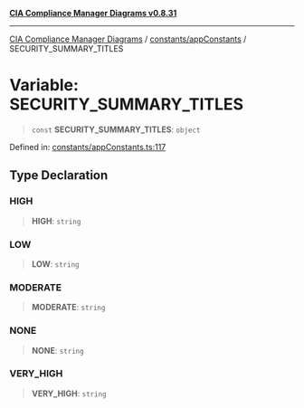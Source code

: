 [**CIA Compliance Manager Diagrams v0.8.31**](../../../README.md)

***

[CIA Compliance Manager Diagrams](../../../modules.md) / [constants/appConstants](../README.md) / SECURITY\_SUMMARY\_TITLES

# Variable: SECURITY\_SUMMARY\_TITLES

> `const` **SECURITY\_SUMMARY\_TITLES**: `object`

Defined in: [constants/appConstants.ts:117](https://github.com/Hack23/cia-compliance-manager/blob/85c025371255f412469ec0119911b7cb143a6212/src/constants/appConstants.ts#L117)

## Type Declaration

### HIGH

> **HIGH**: `string`

### LOW

> **LOW**: `string`

### MODERATE

> **MODERATE**: `string`

### NONE

> **NONE**: `string`

### VERY\_HIGH

> **VERY\_HIGH**: `string`
